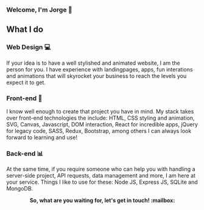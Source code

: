 ### Welcome, I'm Jorge 👋

<!--
**jaco9419/jaco9419** is a ✨ _special_ ✨ repository because its `README.md` (this file) appears on your GitHub profile.
-->

## What I do

  ### Web Design :computer:
If your idea is to have a well stylished and animated website, I am the person for you. I have experience with landingpages, apps, fun interations and animations that will skyrocket your business to reach the levels you expect it to get.

  ### Front-end :art:
I know well enough to create that project you have in mind. My stack takes over front-end technologies the include: HTML, CSS styling and animation, SVG, Canvas, Javascript, DOM interaction, React for incredible apps, jQuery for legacy code, SASS, Redux, Bootstrap, among others I can always look forward to learning and use!

  ### Back-end :bar_chart:
At the same time, if you require someone who can help you with handling a server-side project, API requests, data management and more, I am here at your service. Things I like to use for these: Node JS, Express JS, SQLite and MongoDB.

<!--## About Me

  ### Path towards software engineering :trophy:
It's been several years now since I started learning to code. I first fell in love with languages, of which I can speak English, Portuguese, French and Spanish; the latter being my mother tongue. That gave me inspiration to start teaching English (I even had an institute of my own) and overcome my awkwardness when speaking to others. I then decided to major in business administration to learn about a field I consider is highly useful for the real world; but it was at that point I realized it was coding what I wanted to do.

My first resources were mainly free online courses, which were more than enough to gain inspiration, start Computer Science in college and become the person I am today and I want to be in the future.-->


<p align="center"><strong>So, what are you waiting for, let's get in touch! :mailbox:</strong></p>
